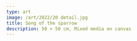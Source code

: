 ```yaml
---
type: art
image: /art/2022/20 detail.jpg
title: Song of the sparrow
description: 50 × 50 cm, Mixed media on canvas
---
```

